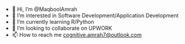 - 👋 Hi, I’m @MaqboolAmrah
- 👀 I’m interested in Software Development/Application Development
- 🌱 I’m currently learning R/Python
- 💞️ I’m looking to collaborate on UPWORK
- 📫 How to reach me cognitive.amrah7@outlook.com

<!---
MaqboolAmrah/MaqboolAmrah is a ✨ special ✨ repository because its `README.md` (this file) appears on your GitHub profile.
You can click the Preview link to take a look at your changes.
--->
